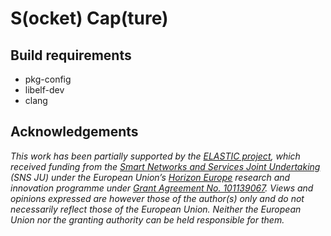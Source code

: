 # S(ocket) Cap(ture)

## Build requirements

 - pkg-config
 - libelf-dev
 - clang

## Acknowledgements

_This work has been partially supported by the [ELASTIC project](https://elasticproject.eu/), which received funding from the [Smart Networks and Services Joint Undertaking](https://smart-networks.europa.eu/) (SNS JU) under the European Union’s [Horizon Europe](https://research-and-innovation.ec.europa.eu/funding/funding-opportunities/funding-programmes-and-open-calls/horizon-europe_en) research and innovation programme under [Grant Agreement No. 101139067](https://cordis.europa.eu/project/id/101139067). Views and opinions expressed are however those of the author(s) only and do not necessarily reflect those of the European Union. Neither the European Union nor the granting authority can be held responsible for them._
